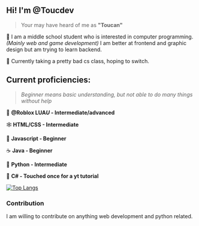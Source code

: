 ## Hi! I'm @Toucdev

> Your may have heard of me as **"Toucan"**

👋 I am a middle school student who is interested in computer programming. *(Mainly web and game development)*
I am better at frontend and graphic design but am trying to learn backend.

📓 Currently taking a pretty bad cs class, hoping to switch.

## Current proficiencies:

> *Beginner means basic understanding, but not able to do many things without help*

🔵 **@Roblox LUA*U* - Intermediate/advanced**

🕸️ **HTML/CSS - Intermediate** 

📜 **Javascript - Beginner** 

☕ **Java - Beginner** 

🐍 **Python - Intermediate** 

🌊 **C# - Touched once for a yt tutorial**

[![Top Langs](https://github-readme-stats.vercel.app/api/top-langs/?username=toucdev&layout=compact&theme=nord)](https://github.com/anuraghazra/github-readme-stats)

### Contribution

I am willing to contribute on anything web development and python related. 

<!---
Toucdev/Toucdev is a ✨ special ✨ repository because its `README.md` (this file) appears on your GitHub profile.
You can click the Preview link to take a look at your changes.
--->
